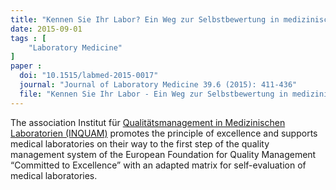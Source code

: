 ```yaml
---
title: "Kennen Sie Ihr Labor? Ein Weg zur Selbstbewertung in medizinischen Laboratorien nach dem EFQM-Modell"
date: 2015-09-01 
tags : [
    "Laboratory Medicine"
]
paper : 
  doi: "10.1515/labmed-2015-0017"
  journal: "Journal of Laboratory Medicine 39.6 (2015): 411-436"
  file: "Kennen Sie Ihr Labor - Ein Weg zur Selbstbewertung in medizinischen Laboratorien nach dem EFQM-Modell.pdf"
---
```


The association Institut für [Qualitätsmanagement in Medizinischen Laboratorien (INQUAM)](https://www.inquam.de) promotes the principle of excellence and supports medical laboratories
on their way to the first step of the quality management system of the European Foundation for Quality Management “Committed to Excellence” with an adapted
matrix for self-evaluation of medical laboratories.